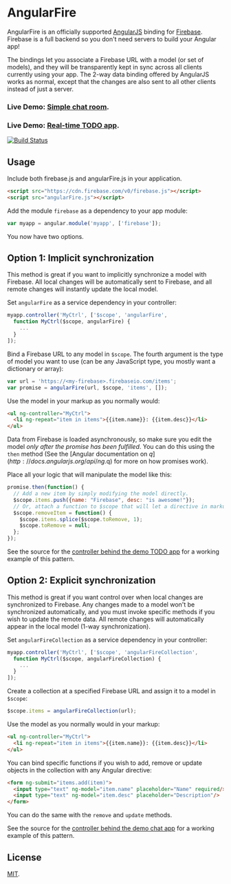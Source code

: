 AngularFire
===========
AngularFire is an officially supported [AngularJS](http://angularjs.org/) binding
for [Firebase](http://www.firebase.com/?utm_medium=web&utm_source=angularFire).
Firebase is a full backend so you don't need servers to build your Angular app!

The bindings let you associate a Firebase URL with a model (or set of models),
and they will be transparently kept in sync across all clients currently using
your app. The 2-way data binding offered by AngularJS works as normal, except
that the changes are also sent to all other clients instead of just a server.

### Live Demo: <a target="_blank" href="http://firebase.github.com/angularFire/examples/chat/">Simple chat room</a>.
### Live Demo: <a target="_blank" href="http://firebase.github.com/angularFire/examples/todomvc/">Real-time TODO app</a>.

[![Build Status](https://travis-ci.org/firebase/angularFire.png)](https://travis-ci.org/firebase/angularFire)

Usage
-----
Include both firebase.js and angularFire.js in your application.

```html
<script src="https://cdn.firebase.com/v0/firebase.js"></script>
<script src="angularFire.js"></script>
```

Add the module `firebase` as a dependency to your app module:

```js
var myapp = angular.module('myapp', ['firebase']);
```

You now have two options.

Option 1: Implicit synchronization
----------------------------------
This method is great if you want to implicitly synchronize a model with Firebase.
All local changes will be automatically sent to Firebase, and all remote changes
will instantly update the local model.

Set `angularFire` as a service dependency in your controller:

```js
myapp.controller('MyCtrl', ['$scope', 'angularFire',
  function MyCtrl($scope, angularFire) {
    ...
  }
]);
```

Bind a Firebase URL to any model in `$scope`. The fourth argument is the type
of model you want to use (can be any JavaScript type, you mostly want a
dictionary or array):

```js
var url = 'https://<my-firebase>.firebaseio.com/items';
var promise = angularFire(url, $scope, 'items', []);
```

Use the model in your markup as you normally would:

```html
<ul ng-controller="MyCtrl">
  <li ng-repeat="item in items">{{item.name}}: {{item.desc}}</li>
</ul>
```

Data from Firebase is loaded asynchronously, so make sure you edit the model
*only after the promise has been fulfilled*. You can do this using the `then`
method (See the
[Angular documentation on $q](http://docs.angularjs.org/api/ng.$q)
for more on how promises work).

Place all your logic that will manipulate the model like this:

```js
promise.then(function() {
  // Add a new item by simply modifying the model directly.
  $scope.items.push({name: "Firebase", desc: "is awesome!"});
  // Or, attach a function to $scope that will let a directive in markup manipulate the model.
  $scope.removeItem = function() {
    $scope.items.splice($scope.toRemove, 1);
    $scope.toRemove = null;
  };
});
```

See the source for the
[controller behind the demo TODO app](https://github.com/firebase/angularFire/blob/gh-pages/examples/todomvc/js/controllers/todoCtrl.js)
for a working example of this pattern.

Option 2: Explicit synchronization
---------------------------------- 
This method is great if you want control over when local changes are
synchronized to Firebase. Any changes made to a model won't be synchronized
automatically, and you must invoke specific methods if you wish to update the
remote data. All remote changes will automatically appear in the local model
(1-way synchronization).

Set `angularFireCollection` as a service dependency in your controller:

```js
myapp.controller('MyCtrl', ['$scope', 'angularFireCollection',
  function MyCtrl($scope, angularFireCollection) {
    ...
  }
]);
```

Create a collection at a specified Firebase URL and assign it to a model in `$scope`:

```js
$scope.items = angularFireCollection(url);
```

Use the model as you normally would in your markup:

```html
<ul ng-controller="MyCtrl">
  <li ng-repeat="item in items">{{item.name}}: {{item.desc}}</li>
</ul>
```

You can bind specific functions if you wish to add, remove or update objects in
the collection with any Angular directive:

```html
<form ng-submit="items.add(item)">
  <input type="text" ng-model="item.name" placeholder="Name" required/>
  <input type="text" ng-model="item.desc" placeholder="Description"/>
</form>
```

You can do the same with the `remove` and `update` methods.

See the source for the
[controller behind the demo chat app](https://github.com/firebase/angularFire/blob/gh-pages/examples/chat/app.js)
for a working example of this pattern.

License
-------
[MIT](http://firebase.mit-license.org).
